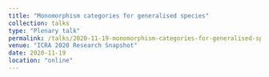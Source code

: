 ```yaml
---
title: "Monomorphism categories for generalised species"
collection: talks
type: "Plenary talk"
permalink: /talks/2020-11-19-monomorphism-categories-for-generalised-species
venue: "ICRA 2020 Research Snapshot"
date: 2020-11-19
location: "online"
---
```


